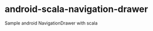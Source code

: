 android-scala-navigation-drawer
===============================

Sample android NavigationDrawer with scala
